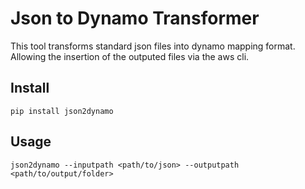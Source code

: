 # Json to Dynamo Transformer
This tool transforms standard json files into dynamo mapping format. 
Allowing the insertion of the outputed files via the aws cli.


## Install
`pip install json2dynamo`

## Usage
`json2dynamo --inputpath <path/to/json> --outputpath <path/to/output/folder>`